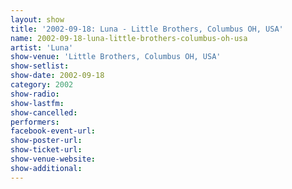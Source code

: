 ```yaml
---
layout: show
title: '2002-09-18: Luna - Little Brothers, Columbus OH, USA'
name: 2002-09-18-luna-little-brothers-columbus-oh-usa
artist: 'Luna'
show-venue: 'Little Brothers, Columbus OH, USA'
show-setlist: 
show-date: 2002-09-18
category: 2002
show-radio: 
show-lastfm: 
show-cancelled: 
performers: 
facebook-event-url: 
show-poster-url: 
show-ticket-url: 
show-venue-website: 
show-additional: 
---
```


